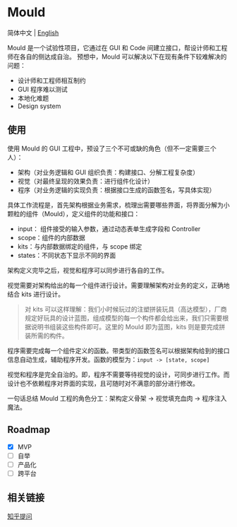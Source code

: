 # Mould

简体中文 | [English](./README-en_US.md)

Mould 是一个试验性项目，它通过在 GUI 和 Code 间建立接口，帮设计师和工程师在各自的侧达成自治。
预想中，Mould 可以解决以下在现有条件下较难解决的问题：

-   设计师和工程师相互制约
-   GUI 程序难以测试
-   本地化难题
-   Design system

## 使用

使用 Mould 的 GUI 工程中，预设了三个不可或缺的角色（但不一定需要三个人）：

-   架构（对业务逻辑和 GUI 组织负责：构建接口、分解工程复杂度）
-   视觉（对最终呈现的效果负责：进行组件化设计）
-   程序（对业务逻辑的实现负责：根据接口生成的函数签名，写具体实现）

具体工作流程是，首先架构根据业务需求，梳理出需要哪些界面，将界面分解为小颗粒的组件（Mould），定义组件的功能和接口：

-   input： 组件接受的输入参数，通过动态表单生成字段和 Controller
-   scope：组件的内部数据
-   kits：与内部数据绑定的组件，与 scope 绑定
-   states：不同状态下显示不同的界面

架构定义完毕之后，视觉和程序可以同步进行各自的工作。

视觉需要对架构给出的每一个组件进行设计。需要理解架构对业务的定义，正确地结合 kits 进行设计。

> 对 kits 可以这样理解：我们小时候玩过的注塑拼装玩具（高达模型），厂商规定好玩具的设计蓝图，组成模型的每一个构件都会给出来，我们只需要根据说明书组装这些构件即可。这里的 Mould 即为蓝图，kits 则是要完成拼装所需的构件。

程序需要完成每一个组件定义的函数。带类型的函数签名可以根据架构给到的接口信息自动生成，辅助程序开发。函数的模型为：`input -> [state, scope]`

视觉和程序是完全自治的。即，程序不需要等待视觉的设计，可同步进行工作。而设计也不依赖程序对界面的实现，且可随时对不满意的部分进行修改。

一句话总结 Mould 工程的角色分工：架构定义骨架 -> 视觉填充血肉 -> 程序注入魔法。

## Roadmap

-   [x] MVP
-   [ ] 自举
-   [ ] 产品化
-   [ ] 跨平台

## 相关链接

[知乎提问](https://www.zhihu.com/question/382742971)
